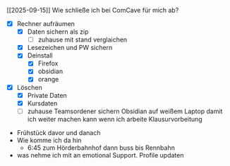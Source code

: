 [[2025-09-15]]
Wie schließe ich bei ComCave für mich ab?
- [x] Rechner aufräumen
	- [x] Daten sichern als zip
		- [ ] zuhause mit stand verglaichen
	- [x] Lesezeichen und PW sichern
	- [x] Deinstall
		- [x] Firefox
		- [x] obsidian
		- [x] orange
- [x] Löschen
	- [x] Private Daten 
	- [x] Kursdaten
	- [ ] zuhause Teamsordener sichern
Obsidian auf weißem Laptop damit ich weiter machen kann wenn ich arbeite
Klausurvorbeitung
- Frühstück davor und danach
- Wie komme ich da hin
	- 6:45 zum Hörderbahnhof dann buss bis Rennbahn
- was nehme ich mit an emotional Support.
Profile updaten
